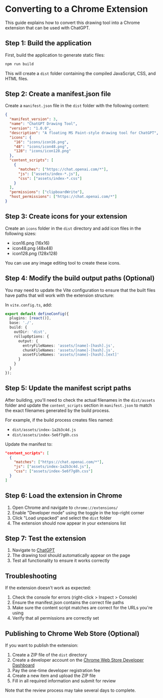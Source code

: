 # Converting to a Chrome Extension

This guide explains how to convert this drawing tool into a Chrome extension that can be used with ChatGPT.

## Step 1: Build the application

First, build the application to generate static files:

```bash
npm run build
```

This will create a `dist` folder containing the compiled JavaScript, CSS, and HTML files.

## Step 2: Create a manifest.json file

Create a `manifest.json` file in the `dist` folder with the following content:

```json
{
  "manifest_version": 3,
  "name": "ChatGPT Drawing Tool",
  "version": "1.0.0",
  "description": "A floating MS Paint-style drawing tool for ChatGPT",
  "icons": {
    "16": "icons/icon16.png",
    "48": "icons/icon48.png",
    "128": "icons/icon128.png"
  },
  "content_scripts": [
    {
      "matches": ["https://chat.openai.com/*"],
      "js": ["assets/index-*.js"],
      "css": ["assets/index-*.css"]
    }
  ],
  "permissions": ["clipboardWrite"],
  "host_permissions": ["https://chat.openai.com/*"]
}
```

## Step 3: Create icons for your extension

Create an `icons` folder in the `dist` directory and add icon files in the following sizes:
- icon16.png (16x16)
- icon48.png (48x48)
- icon128.png (128x128)

You can use any image editing tool to create these icons.

## Step 4: Modify the build output paths (Optional)

You may need to update the Vite configuration to ensure that the built files have paths that will work with the extension structure:

In `vite.config.ts`, add:

```typescript
export default defineConfig({
  plugins: [react()],
  base: './',
  build: {
    outDir: 'dist',
    rollupOptions: {
      output: {
        entryFileNames: 'assets/[name]-[hash].js',
        chunkFileNames: 'assets/[name]-[hash].js',
        assetFileNames: 'assets/[name]-[hash].[ext]'
      }
    }
  }
});
```

## Step 5: Update the manifest script paths

After building, you'll need to check the actual filenames in the `dist/assets` folder and update the `content_scripts` section in `manifest.json` to match the exact filenames generated by the build process.

For example, if the build process creates files named:
- `dist/assets/index-1a2b3c4d.js`
- `dist/assets/index-5e6f7g8h.css`

Update the manifest to:

```json
"content_scripts": [
  {
    "matches": ["https://chat.openai.com/*"],
    "js": ["assets/index-1a2b3c4d.js"],
    "css": ["assets/index-5e6f7g8h.css"]
  }
]
```

## Step 6: Load the extension in Chrome

1. Open Chrome and navigate to `chrome://extensions/`
2. Enable "Developer mode" using the toggle in the top-right corner
3. Click "Load unpacked" and select the `dist` folder
4. The extension should now appear in your extensions list

## Step 7: Test the extension

1. Navigate to [ChatGPT](https://chat.openai.com/)
2. The drawing tool should automatically appear on the page
3. Test all functionality to ensure it works correctly

## Troubleshooting

If the extension doesn't work as expected:

1. Check the console for errors (right-click > Inspect > Console)
2. Ensure the manifest.json contains the correct file paths
3. Make sure the content script matches are correct for the URLs you're using
4. Verify that all permissions are correctly set

## Publishing to Chrome Web Store (Optional)

If you want to publish the extension:

1. Create a ZIP file of the `dist` directory
2. Create a developer account on the [Chrome Web Store Developer Dashboard](https://chrome.google.com/webstore/devconsole/)
3. Pay the one-time developer registration fee
4. Create a new item and upload the ZIP file
5. Fill in all required information and submit for review

Note that the review process may take several days to complete.